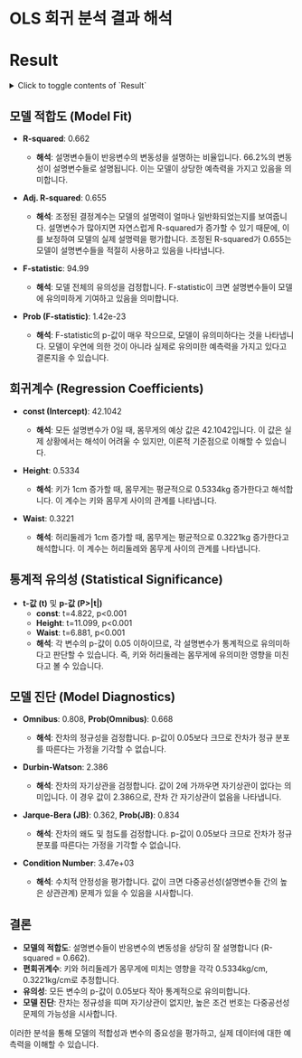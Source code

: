 # OLS 회귀 분석 결과 해석
# Result
<details>
<summary>Click to toggle contents of `Result`</summary>

```bash
                            OLS Regression Results                            
==============================================================================
Dep. Variable:                 Weight   R-squared:                       0.662
Model:                            OLS   Adj. R-squared:                  0.655
Method:                 Least Squares   F-statistic:                     94.99
Date:                Sat, 20 Jul 2024   Prob (F-statistic):           1.42e-23
Time:                        21:00:48   Log-Likelihood:                -297.51
No. Observations:                 100   AIC:                             601.0
Df Residuals:                      97   BIC:                             608.8
Df Model:                           2                                         
Covariance Type:            nonrobust                                         
==============================================================================
                 coef    std err          t      P>|t|      [0.025      0.975]
------------------------------------------------------------------------------
const         42.1042      8.731      4.822      0.000      24.775      59.433
Height         0.5334      0.048     11.099      0.000       0.438       0.629
Waist          0.3221      0.047      6.881      0.000       0.229       0.415
==============================================================================
Omnibus:                        0.808   Durbin-Watson:                   2.386
Prob(Omnibus):                  0.668   Jarque-Bera (JB):                0.362
Skew:                          -0.044   Prob(JB):                        0.834
Kurtosis:                       3.281   Cond. No.                     3.47e+03
==============================================================================

Notes:
[1] Standard Errors assume that the covariance matrix of the errors is correctly specified.
[2] The condition number is large, 3.47e+03. This might indicate that there are
strong multicollinearity or other numerical problems.

```
</details>

## 모델 적합도 (Model Fit)
- **R-squared**: 0.662  
  - **해석**: 설명변수들이 반응변수의 변동성을 설명하는 비율입니다. 66.2%의 변동성이 설명변수들로 설명됩니다. 이는 모델이 상당한 예측력을 가지고 있음을 의미합니다.

- **Adj. R-squared**: 0.655  
  - **해석**: 조정된 결정계수는 모델의 설명력이 얼마나 일반화되었는지를 보여줍니다. 설명변수가 많아지면 자연스럽게 R-squared가 증가할 수 있기 때문에, 이를 보정하여 모델의 실제 설명력을 평가합니다. 조정된 R-squared가 0.655는 모델이 설명변수들을 적절히 사용하고 있음을 나타냅니다.

- **F-statistic**: 94.99  
  - **해석**: 모델 전체의 유의성을 검정합니다. F-statistic이 크면 설명변수들이 모델에 유의미하게 기여하고 있음을 의미합니다.

- **Prob (F-statistic)**: 1.42e-23  
  - **해석**: F-statistic의 p-값이 매우 작으므로, 모델이 유의미하다는 것을 나타냅니다. 모델이 우연에 의한 것이 아니라 실제로 유의미한 예측력을 가지고 있다고 결론지을 수 있습니다.

## 회귀계수 (Regression Coefficients)
- **const (Intercept)**: 42.1042  
  - **해석**: 모든 설명변수가 0일 때, 몸무게의 예상 값은 42.1042입니다. 이 값은 실제 상황에서는 해석이 어려울 수 있지만, 이론적 기준점으로 이해할 수 있습니다.

- **Height**: 0.5334  
  - **해석**: 키가 1cm 증가할 때, 몸무게는 평균적으로 0.5334kg 증가한다고 해석합니다. 이 계수는 키와 몸무게 사이의 관계를 나타냅니다.

- **Waist**: 0.3221  
  - **해석**: 허리둘레가 1cm 증가할 때, 몸무게는 평균적으로 0.3221kg 증가한다고 해석합니다. 이 계수는 허리둘레와 몸무게 사이의 관계를 나타냅니다.

## 통계적 유의성 (Statistical Significance)
- **t-값 (t)** 및 **p-값 (P>|t|)**  
  - **const**: t=4.822, p<0.001  
  - **Height**: t=11.099, p<0.001  
  - **Waist**: t=6.881, p<0.001  
  - **해석**: 각 변수의 p-값이 0.05 이하이므로, 각 설명변수가 통계적으로 유의미하다고 판단할 수 있습니다. 즉, 키와 허리둘레는 몸무게에 유의미한 영향을 미친다고 볼 수 있습니다.

## 모델 진단 (Model Diagnostics)
- **Omnibus**: 0.808, **Prob(Omnibus)**: 0.668  
  - **해석**: 잔차의 정규성을 검정합니다. p-값이 0.05보다 크므로 잔차가 정규 분포를 따른다는 가정을 기각할 수 없습니다.

- **Durbin-Watson**: 2.386  
  - **해석**: 잔차의 자기상관을 검정합니다. 값이 2에 가까우면 자기상관이 없다는 의미입니다. 이 경우 값이 2.386으로, 잔차 간 자기상관이 없음을 나타냅니다.

- **Jarque-Bera (JB)**: 0.362, **Prob(JB)**: 0.834  
  - **해석**: 잔차의 왜도 및 첨도를 검정합니다. p-값이 0.05보다 크므로 잔차가 정규 분포를 따른다는 가정을 기각할 수 없습니다.

- **Condition Number**: 3.47e+03  
  - **해석**: 수치적 안정성을 평가합니다. 값이 크면 다중공선성(설명변수들 간의 높은 상관관계) 문제가 있을 수 있음을 시사합니다.

## 결론
- **모델의 적합도**: 설명변수들이 반응변수의 변동성을 상당히 잘 설명합니다 (R-squared = 0.662).
- **편회귀계수**: 키와 허리둘레가 몸무게에 미치는 영향을 각각 0.5334kg/cm, 0.3221kg/cm로 추정합니다.
- **유의성**: 모든 변수의 p-값이 0.05보다 작아 통계적으로 유의미합니다.
- **모델 진단**: 잔차는 정규성을 띠며 자기상관이 없지만, 높은 조건 번호는 다중공선성 문제의 가능성을 시사합니다.

이러한 분석을 통해 모델의 적합성과 변수의 중요성을 평가하고, 실제 데이터에 대한 예측력을 이해할 수 있습니다.
